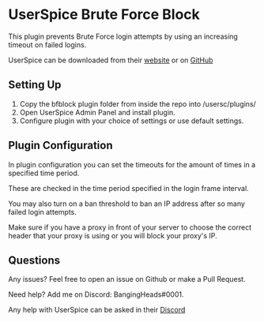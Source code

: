 # UserSpice Brute Force Block

This plugin prevents Brute Force login attempts by using an increasing timeout on failed logins.

UserSpice can be downloaded from their [website](https://userspice.com/) or on [GitHub](https://github.com/mudmin/UserSpice5)

## Setting Up

1. Copy the bfblock plugin folder from inside the repo into /usersc/plugins/
2. Open UserSpice Admin Panel and install plugin.
3. Configure plugin with your choice of settings or use default settings.

## Plugin Configuration

In plugin configuration you can set the timeouts for the amount of times in a specified time period.

These are checked in the time period specified in the login frame interval.

You may also turn on a ban threshold to ban an IP address after so many failed login attempts.

Make sure if you have a proxy in front of your server to choose the correct header that your proxy is using or you will block your proxy's IP.

## Questions

Any issues? Feel free to open an issue on Github or make a Pull Request.

Need help? Add me on Discord: BangingHeads#0001.

Any help with UserSpice can be asked in their [Discord](https://discord.gg/j25FeHu)
